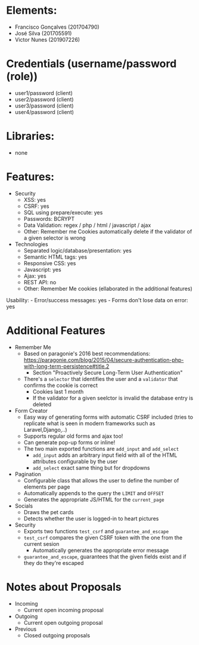 ﻿# Elements:
 - Francisco Gonçalves (201704790) 
 - José Silva (201705591)
 - Victor Nunes (201907226)
 
# Credentials (username/password (role))
 - user1/password (client)
 - user2/password (client)
 - user3/password (client)
 - user4/password (client)

# Libraries:
- none

# Features:
 - Security
     - XSS: yes
     - CSRF: yes
     - SQL using prepare/execute: yes
     - Passwords: BCRYPT
     - Data Validation: regex / php / html / javascript / ajax
     - Other: Remember me Cookies automatically delete if the validator of a given selector is wrong
 - Technologies
     - Separated logic/database/presentation: yes
     - Semantic HTML tags: yes
     - Responsive CSS: yes
     - Javascript: yes
     - Ajax: yes
     - REST API: no
     - Other: Remember Me cookies (ellaborated in the additional features)
     
  Usability:
     - Error/success messages: yes
     - Forms don't lose data on error: yes

# Additional Features
- Remember Me
    - Based on paragonie's 2016 best recommendations: https://paragonie.com/blog/2015/04/secure-authentication-php-with-long-term-persistence#title.2
      * Section "Proactively Secure Long-Term User Authentication"
    - There's a `selector` that identifies the user and a `validator` that confirms the cookie is correct
      * Cookies last 1 month
      * If the validator for a given seelctor is invalid the database entry is deleted
- Form Creator
    - Easy way of generating forms with automatic CSRF included (tries to replicate what is seen in modern frameworks such as Laravel,Django,..)
    - Supports regular old forms and ajax too!
    - Can generate pop-up forms or inline!
    - The two main exported functions are `add_input` and `add_select`
      * `add_input` adds an arbitrary input field with all of the HTML attributes configurable by the user
      * `add_select` exact same thing but for dropdowns
- Pagination
    - Configurable class that allows the user to define the number of elements per page
    - Automatically appends to the query the `LIMIT` and `OFFSET`
    - Generates the appropriate JS/HTML for the `current_page`
- Socials
    - Draws the pet cards
    - Detects whether the user is logged-in to heart pictures
- Security
    - Exports two functions `test_csrf` and `guarantee_and_escape`
    - `test_csrf` compares the given CSRF token with the one from the current sesion
      * Automatically generates the appropriate error message
    - `guarantee_and_escape`, guarantees that the given fields exist and if they do they're escaped

# Notes about Proposals

- Incoming
  * Current open incoming proposal
- Outgoing
  * Current open outgoing proposal
- Previous
  * Closed outgoing proposals
   
